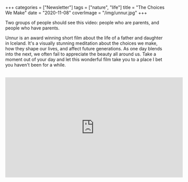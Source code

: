 +++
categories = ["Newsletter"]
tags = ["nature", "life"]
title = "The Choices We Make"
date = "2020-11-08"
coverImage = "/img/unnur.jpg"
+++

Two groups of people should see this video: people who are parents, and people who have parents.
 
<!--more-->

Unnur is an award winning short film about the life of a father and daughter in Iceland. It's a visually stunning meditation about the choices we make, how they shape our lives, and affect future generations. As one day blends into the next, we often fail to appreciate the beauty all around us. Take a moment out of your day and let this wonderful film take you to a place I bet you haven't been for a while.

<br>

<iframe width="560" height="315" src="https://www.youtube.com/embed/7vEwe4yK1AA" frameborder="0" allow="accelerometer; autoplay; clipboard-write; encrypted-media; gyroscope; picture-in-picture" allowfullscreen></iframe>

